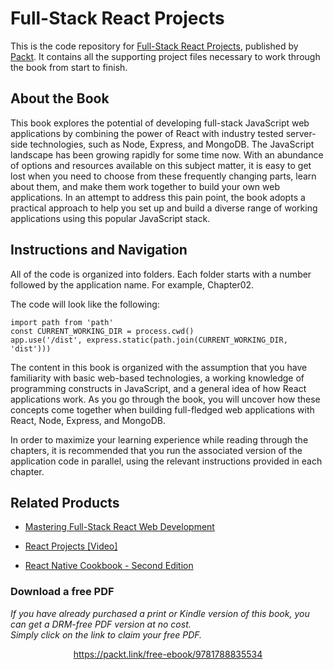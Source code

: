 # Full-Stack React Projects
This is the code repository for [Full-Stack React Projects](https://www.packtpub.com/web-development/full-stack-react-projects?utm_source=github&utm_medium=repository&utm_campaign=9781788835534), published by [Packt](https://www.packtpub.com/?utm_source=github). It contains all the supporting project files necessary to work through the book from start to finish.
## About the Book
This book explores the potential of developing full-stack JavaScript web applications by combining the power of React with industry tested server-side technologies, such as Node, Express, and MongoDB. The JavaScript landscape has been growing rapidly for some time now. With an abundance of options and resources available on this subject matter, it is easy to get lost when you need to choose from these frequently changing parts, learn about them, and make them work together to build your own web applications. In an attempt to address this pain point, the book adopts a practical approach to help you set up and build a diverse range of working applications using this popular JavaScript stack.
## Instructions and Navigation
All of the code is organized into folders. Each folder starts with a number followed by the application name. For example, Chapter02.



The code will look like the following:
```
import path from 'path'
const CURRENT_WORKING_DIR = process.cwd()
app.use('/dist', express.static(path.join(CURRENT_WORKING_DIR, 'dist')))
```

The content in this book is organized with the assumption that you have familiarity with basic web-based technologies, a working knowledge of programming constructs in JavaScript, and a general idea of how React applications work. As you go through the book, you will uncover how these concepts come together when building full-fledged web applications with React, Node, Express, and MongoDB.

In order to maximize your learning experience while reading through the chapters, it is recommended that you run the associated version of the application code in parallel, using the relevant instructions provided in each chapter.

## Related Products
* [Mastering Full-Stack React Web Development](https://www.packtpub.com/web-development/mastering-full-stack-react-web-development?utm_source=github&utm_medium=repository&utm_campaign=9781786461766)

* [React Projects [Video]](https://www.packtpub.com/web-development/react-projects-video?utm_source=github&utm_medium=repository&utm_campaign=9781786465504)

* [React Native Cookbook - Second Edition](https://www.packtpub.com/application-development/react-native-cookbook-second-edition?utm_source=github&utm_medium=repository&utm_campaign=9781788991926)
### Download a free PDF

 <i>If you have already purchased a print or Kindle version of this book, you can get a DRM-free PDF version at no cost.<br>Simply click on the link to claim your free PDF.</i>
<p align="center"> <a href="https://packt.link/free-ebook/9781788835534">https://packt.link/free-ebook/9781788835534 </a> </p>